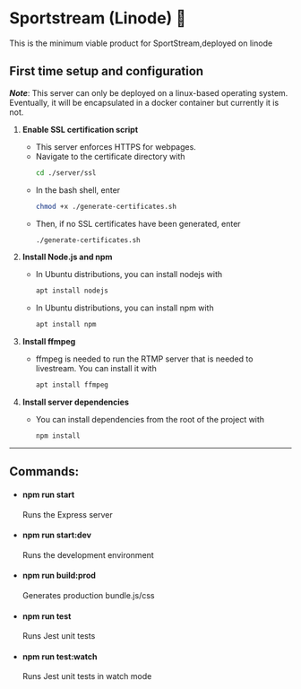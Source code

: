 # Sportstream (Linode) :rocket:
This is the minimum viable product for SportStream,deployed on linode

## First time setup and configuration
___Note___: This server can only be deployed on a linux-based operating system. Eventually, it will be encapsulated in a docker container but currently it is not.

1.  **Enable SSL certification script**
    -   This server enforces HTTPS for webpages.
    -   Navigate to the certificate directory with 
        ```bash
        cd ./server/ssl
        ```
    -   In the bash shell, enter
        ```bash
        chmod +x ./generate-certificates.sh 
        ```
    -   Then, if no SSL certificates have been generated, enter
        ```bash
        ./generate-certificates.sh
        ```

2.  **Install Node.js and npm**
    -   In Ubuntu distributions, you can install nodejs with
        ```bash
        apt install nodejs
        ```
    -   In Ubuntu distributions, you can install npm with
        ```bash
        apt install npm
        ```

3.  **Install ffmpeg**
    -   ffmpeg is needed to run the RTMP server that is needed to livestream. You can install it with
        ```bash
        apt install ffmpeg
        ```

4.  **Install server dependencies**
    -   You can install dependencies from the root of the project with
        ```node
        npm install
        ```

---
## Commands: 

-   #### npm run start
    Runs the Express server

-   #### npm run start:dev
    Runs the development environment

-   #### npm run build:prod
    Generates production bundle.js/css

-   #### npm run test
    Runs Jest unit tests

-   #### npm run test:watch
    Runs Jest unit tests in watch mode